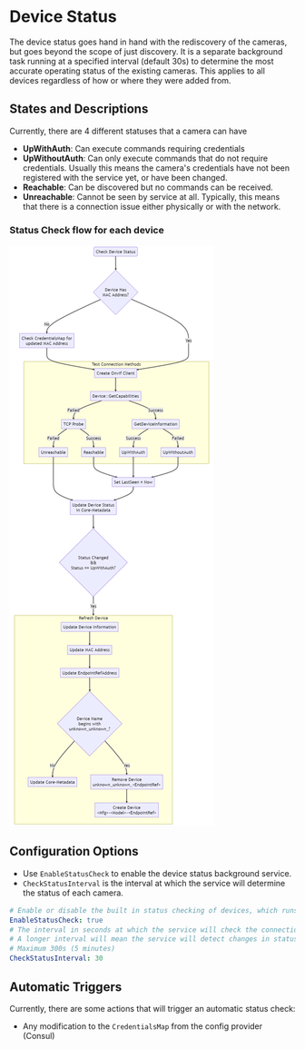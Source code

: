 # Device Status
The device status goes hand in hand with the rediscovery of the cameras, but goes beyond the scope of just discovery. 
It is a separate background task running at a specified interval (default 30s) to determine the most accurate 
operating status of the existing cameras. This applies to all devices regardless of how or where they were added from.

## States and Descriptions
Currently, there are 4 different statuses that a camera can have

- **UpWithAuth**: Can execute commands requiring credentials  
- **UpWithoutAuth**: Can only execute commands that do not require credentials. Usually this means the camera's credentials have not been registered with the service yet, or have been changed.  
- **Reachable**: Can be discovered but no commands can be received.  
- **Unreachable**: Cannot be seen by service at all. Typically, this means that there is a connection issue either physically or with the network.

### Status Check flow for each device
![status-check](../images/status-flowchart.png)

## Configuration Options
- Use `EnableStatusCheck` to enable the device status background service.
- `CheckStatusInterval` is the interval at which the service will determine the status of each camera.

```yaml
# Enable or disable the built in status checking of devices, which runs every CheckStatusInterval.
EnableStatusCheck: true
# The interval in seconds at which the service will check the connection of all known cameras and update the device status 
# A longer interval will mean the service will detect changes in status less quickly
# Maximum 300s (5 minutes)
CheckStatusInterval: 30
```

## Automatic Triggers
Currently, there are some actions that will trigger an automatic status check:
- Any modification to the `CredentialsMap` from the config provider (Consul)
